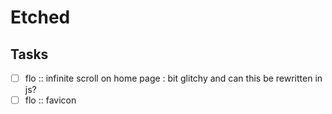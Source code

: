 # Etched


## Tasks
- [ ] flo :: infinite scroll on home page : bit glitchy and can this be rewritten in js?
- [ ] flo :: favicon
